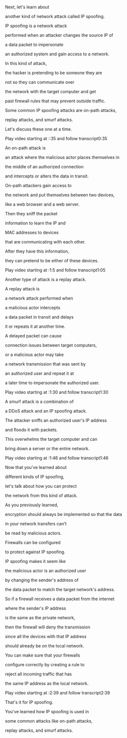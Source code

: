 Next, let's learn about 

another kind of network attack called IP spoofing. 

IP spoofing is a network attack 

performed when an attacker changes the source IP of 

a data packet to impersonate 

an authorized system and gain access to a network. 

In this kind of attack, 

the hacker is pretending to be someone they are 

not so they can communicate over 

the network with the target computer and get 

past firewall rules that may prevent outside traffic. 

Some common IP spoofing attacks are on-path attacks, 

replay attacks, and smurf attacks. 

Let's discuss these one at a time.

Play video starting at ::35 and follow transcript0:35

An on-path attack is 

an attack where the malicious actor places themselves in 

the middle of an authorized connection 

and intercepts or alters the data in transit. 

On-path attackers gain access to 

the network and put themselves between two devices, 

like a web browser and a web server. 

Then they sniff the packet 

information to learn the IP and 

MAC addresses to devices 

that are communicating with each other. 

After they have this information, 

they can pretend to be either of these devices.

Play video starting at :1:5 and follow transcript1:05

Another type of attack is a replay attack. 

A replay attack is 

a network attack performed when 

a malicious actor intercepts 

a data packet in transit and delays 

it or repeats it at another time. 

A delayed packet can cause 

connection issues between target computers, 

or a malicious actor may take 

a network transmission that was sent by 

an authorized user and repeat it at 

a later time to impersonate the authorized user.

Play video starting at :1:30 and follow transcript1:30

A smurf attack is a combination of 

a DDoS attack and an IP spoofing attack. 

The attacker sniffs an authorized user's IP address 

and floods it with packets. 

This overwhelms the target computer and can 

bring down a server or the entire network.

Play video starting at :1:46 and follow transcript1:46

Now that you've learned about 

different kinds of IP spoofing, 

let's talk about how you can protect 

the network from this kind of attack. 

As you previously learned, 

encryption should always be implemented so that the data 

in your network transfers can't 

be read by malicious actors. 

Firewalls can be configured 

to protect against IP spoofing. 

IP spoofing makes it seem like 

the malicious actor is an authorized user 

by changing the sender's address of 

the data packet to match the target network's address. 

So if a firewall receives a data packet from the internet 

where the sender's IP address 

is the same as the private network, 

then the firewall will deny the transmission 

since all the devices with that IP address 

should already be on the local network. 

You can make sure that your firewalls 

configure correctly by creating a rule to 

reject all incoming traffic that has 

the same IP address as the local network.

Play video starting at :2:39 and follow transcript2:39

That's it for IP spoofing. 

You've learned how IP spoofing is used in 

some common attacks like on-path attacks, 

replay attacks, and smurf attacks.